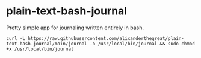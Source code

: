 # plain-text-bash-journal

Pretty simple app for journaling written entirely in bash.
```
curl -L https://raw.githubusercontent.com/alixanderthegreat/plain-text-bash-journal/main/journal -o /usr/local/bin/journal && sudo chmod +x /usr/local/bin/journal
```
